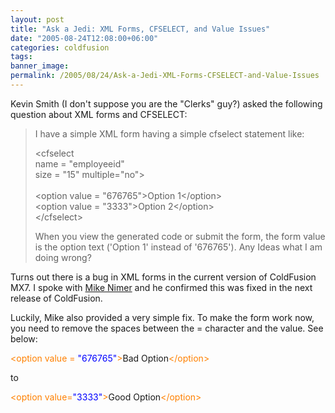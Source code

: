 ```yaml
---
layout: post
title: "Ask a Jedi: XML Forms, CFSELECT, and Value Issues"
date: "2005-08-24T12:08:00+06:00"
categories: coldfusion 
tags: 
banner_image: 
permalink: /2005/08/24/Ask-a-Jedi-XML-Forms-CFSELECT-and-Value-Issues
---
```


Kevin Smith (I don't suppose you are the "Clerks" guy?) asked the following question about XML forms and CFSELECT:

<blockquote>
I have a simple XML form having a simple cfselect statement like:

&lt;cfselect<br>
name = "employeeid"<br>
size = "15" multiple="no"&gt;<br>
<br>
&lt;option value = "676765"&gt;Option 1&lt;/option&gt;<br>
&lt;option value = "3333"&gt;Option 2&lt;/option&gt;<br>
&lt;/cfselect&gt;<br>


When you view the generated code or submit the form, the form value is the option text ('Option 1' instead of '676765'). Any Ideas what I am doing wrong?
</blockquote>

Turns out there is a bug in XML forms in the current version of ColdFusion MX7. I spoke with <a href="http://www.mikenimer.com/">Mike Nimer</a> and he confirmed this was fixed in the next release of ColdFusion.

Luckily, Mike also provided a very simple fix. To make the form work now, you need to remove the spaces between the = character and the value. See below:

<div class="code"><FONT COLOR=NAVY><FONT COLOR=FF8000>&lt;option value = <FONT COLOR=BLUE>"676765"</FONT>&gt;</FONT></FONT>Bad Option<FONT COLOR=NAVY><FONT COLOR=FF8000>&lt;/option&gt;</FONT></FONT></div>

to

<div class="code"><FONT COLOR=NAVY><FONT COLOR=FF8000>&lt;option value=<FONT COLOR=BLUE>"3333"</FONT>&gt;</FONT></FONT>Good Option<FONT COLOR=NAVY><FONT COLOR=FF8000>&lt;/option&gt;</FONT></FONT></div>